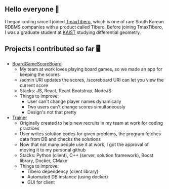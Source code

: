 ## Hello everyone 👋
I began coding since I joined <a href="http://www.tmaxsoft.com/products/tibero/">TmaxTibero</a>, which is one of rare South Korean RDBMS companies with a product called Tibero.
Before joining TmaxTibero, I was a graduate student at <a href="https://mathsci.kaist.ac.kr/home/en/">KAIST</a> studying differential geometry.

## Projects I contributed so far 🖥️
- <a href="https://github.com/myungbinkim/BoardGameScoreBoard">BoardGameScoreBoard</a>
  - My team at work loves playing board games, so we made an app for keeping the scores
  - /admin URI updates the scores, /scoreboard URI can let you view the current score
  - Stacks: JS, React, React Bootstrap, NodeJS
  - Things to improve:
    - User can't change player names dynamically
    - Two users can't change scores simultaneously
    - Design's not that pretty
- <a href="https://github.com/hwac99/trainer">Trainer</a>
  - Originally created to help new recruits in my team at work for coding practices
  - User writes solution codes for given problems, the program fetches data from DB and checks the solutions
  - Now that not many people use it at work, I got the approval of moving it to my personal github
  - Stacks: Python (client), C++ (server, solution framework), Boost library, Docker, CMake
  - Things to improve:
    - Tibero dependency (client library)
    - Automated DB instance (using docker)
    - GUI for client 

